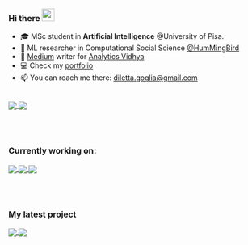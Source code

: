 ### Hi there <img src="https://media.giphy.com/media/hvRJCLFzcasrR4ia7z/giphy.gif" width="25px">

- 🎓 MSc student in <b>Artificial Intelligence</b> @University of Pisa.
- 👔 ML researcher in Computational Social Science <a href="https://hummingbird-h2020.eu/">@HumMingBird</a>
- 📃 <a href="https://medium.com/@d.goglia">Medium</a> writer for <a href="https://medium.com/analytics-vidhya">Analytics Vidhya</a>
- 💻 Check my <a href="https://dilettagoglia.netlify.app/">portfolio</a> 
- 📫 You can reach me there: <a href= "mailto:diletta.goglia@gmail.com">diletta.goglia@gmail.com</a>

<br/>

<!-- STATISTICS -->
<a href="https://github.com/dilettagoglia">
  <img align="center" src="https://github-readme-stats.vercel.app/api?username=dilettagoglia&layout=compact&theme=calm&show_icons=true" />
</a>

<!-- LANGUAGES -->
<a href="https://github.com/dilettagoglia">
  <img align="center" src="https://github-readme-stats.vercel.app/api/top-langs/?username=dilettagoglia&layout=compact&theme=calm&hide=jupyter%20notebook,html,css,xslt" />
</a>


<br/><br/>

### Currently working on:

<a href="https://github.com/dilettagoglia/impl-NN-from-scratch">
  <img align="center" src="https://github-readme-stats.vercel.app/api/pin/?username=dilettagoglia&repo=impl-NN-from-scratch&theme=aura_dark" />
</a>
<a href="https://github.com/dilettagoglia/unconstrained-optimization">
  <img align="center" src="https://github-readme-stats.vercel.app/api/pin/?username=dilettagoglia&repo=unconstrained-optimization&theme=aura_dark" />
</a>
<a href="https://github.com/dilettagoglia/Algorithm-Engineering">
  <img align="center" src="https://github-readme-stats.vercel.app/api/pin/?username=dilettagoglia&repo=Algorithm-Engineering&theme=aura_dark" />
</a>

<br/><br/>

### My latest project

<a href="https://github.com/dilettagoglia/Signal-Processing">
  <img align="center" src="https://github-readme-stats.vercel.app/api/pin/?username=dilettagoglia&repo=Signal-Processing&theme=nightowl" />
</a>
<a href="https://github.com/dilettagoglia/DataMining">
  <img align="center" src="https://github-readme-stats.vercel.app/api/pin/?username=dilettagoglia&repo=DataMining&theme=nightowl" />
</a>

<!--
**dilettagoglia/dilettagoglia** is a ✨ _special_ ✨ repository because its `README.md` (this file) appears on your GitHub profile.

Here are some ideas to get you started:

- 🔭 I’m currently working on ...
- 🌱 I’m currently learning ...
- 👯 I’m looking to collaborate on ...
- 🤔 I’m looking for help with ...
- 💬 Ask me about ...
- 📫 How to reach me: ...
- 😄 Pronouns: ...
- ⚡ Fun fact: ...
-->

